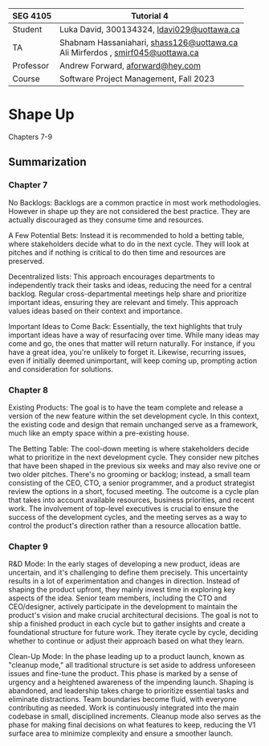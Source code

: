 | SEG 4105  | Tutorial 4                                                                         |
| --------- | ---------------------------------------------------------------------------------- |
| Student   | Luka David, 300134324, ldavi029@uottawa.ca                                         |
| TA        | Shabnam Hassaniahari, shass126@uottawa.ca <br> Ali Mirferdos , smirf045@uottawa.ca |
| Professor | Andrew Forward, aforward@hey.com                                                   |
| Course    | Software Project Management, Fall 2023                                             |

# Shape Up

Chapters 7-9

## Summarization

### Chapter 7

No Backlogs: Backlogs are a common practice in most work methodologies. However in shape up they are not considered the best practice. They are actually discouraged as they consume time and resources.

A Few Potential Bets: Instead it is recommended to hold a betting table, where stakeholders decide what to do in the next cycle. They will look at pitches and if nothing is critical to do then time and resources are preserved.

Decentralized lists: This approach encourages departments to independently track their tasks and ideas, reducing the need for a central backlog. Regular cross-departmental meetings help share and prioritize important ideas, ensuring they are relevant and timely. This approach values ideas based on their context and importance.

Important Ideas to Come Back: Essentially, the text highlights that truly important ideas have a way of resurfacing over time. While many ideas may come and go, the ones that matter will return naturally. For instance, if you have a great idea, you're unlikely to forget it. Likewise, recurring issues, even if initially deemed unimportant, will keep coming up, prompting action and consideration for solutions.

### Chapter 8

Existing Products: The goal is to have the team complete and release a version of the new feature within the set development cycle. In this context, the existing code and design that remain unchanged serve as a framework, much like an empty space within a pre-existing house.

The Betting Table: The cool-down meeting is where stakeholders decide what to prioritize in the next development cycle. They consider new pitches that have been shaped in the previous six weeks and may also revive one or two older pitches. There's no grooming or backlog; instead, a small team consisting of the CEO, CTO, a senior programmer, and a product strategist review the options in a short, focused meeting. The outcome is a cycle plan that takes into account available resources, business priorities, and recent work. The involvement of top-level executives is crucial to ensure the success of the development cycles, and the meeting serves as a way to control the product's direction rather than a resource allocation battle.

### Chapter 9

R&D Mode: In the early stages of developing a new product, ideas are uncertain, and it's challenging to define them precisely. This uncertainty results in a lot of experimentation and changes in direction. Instead of shaping the product upfront, they mainly invest time in exploring key aspects of the idea. Senior team members, including the CTO and CEO/designer, actively participate in the development to maintain the product's vision and make crucial architectural decisions. The goal is not to ship a finished product in each cycle but to gather insights and create a foundational structure for future work. They iterate cycle by cycle, deciding whether to continue or adjust their approach based on what they learn.

Clean-Up Mode: In the phase leading up to a product launch, known as "cleanup mode," all traditional structure is set aside to address unforeseen issues and fine-tune the product. This phase is marked by a sense of urgency and a heightened awareness of the impending launch. Shaping is abandoned, and leadership takes charge to prioritize essential tasks and eliminate distractions. Team boundaries become fluid, with everyone contributing as needed. Work is continuously integrated into the main codebase in small, disciplined increments. Cleanup mode also serves as the phase for making final decisions on what features to keep, reducing the V1 surface area to minimize complexity and ensure a smoother launch.
